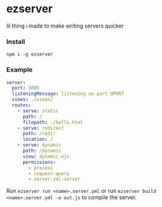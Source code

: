 # ezserver
lil thing i made to make writing servers quicker
### Install
`npm i -g ezserver`
### Example
```yml
server:
  port: 3005
  listeningMessage: listening on port @PORT
  views: ./views/
  routes:
    - serve: static
      path: /
      filepath: ./hello.html
    - serve: redirect
      path: /redir
      location: /
    - serve: dynamic
      path: /dynamic
      view: dynamic.ejs
      permissions:
        - process
        - request-query
        - server-yml:server
```
Run `ezserver run <name>.server.yml` or run `ezserver build <name>.server.yml -o out.js` to compile the server.
